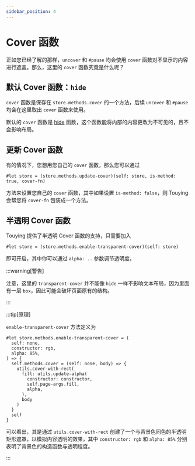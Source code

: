 ```yaml
---
sidebar_position: 4
---
```


# Cover 函数

正如您已经了解的那样，`uncover` 和 `#pause` 均会使用 `cover` 函数对不显示的内容进行遮盖。那么，这里的 `cover` 函数究竟是什么呢？


## 默认 Cover 函数：`hide`

`cover` 函数是保存在 `store.methods.cover` 的一个方法，后续 `uncover` 和 `#pause` 均会在这里取出 `cover` 函数来使用。

默认的 `cover` 函数是 [hide](https://typst.app/docs/reference/layout/hide/) 函数，这个函数能将内部的内容更改为不可见的，且不会影响布局。


## 更新 Cover 函数

有的情况下，您想用您自己的 `cover` 函数，那么您可以通过

```typst
#let store = (store.methods.update-cover)(self: store, is-method: true, cover-fn)
```

方法来设置您自己的 `cover` 函数，其中如果设置 `is-method: false`，则 Touying 会帮您将 `cover-fn` 包装成一个方法。


## 半透明 Cover 函数

Touying 提供了半透明 Cover 函数的支持，只需要加入

```typst
#let store = (store.methods.enable-transparent-cover)(self: store)
```

即可开启，其中你可以通过 `alpha: ..` 参数调节透明度。


:::warning[警告]

注意，这里的 `transparent-cover` 并不能像 `hide` 一样不影响文本布局，因为里面有一层 `box`，因此可能会破坏页面原有的结构。

:::


:::tip[原理]

`enable-transparent-cover` 方法定义为

```typst
#let store.methods.enable-transparent-cover = (
  self: none,
  constructor: rgb,
  alpha: 85%,
) => {
  self.methods.cover = (self: none, body) => {
    utils.cover-with-rect(
      fill: utils.update-alpha(
        constructor: constructor,
        self.page-args.fill,
        alpha,
      ),
      body
    )
  }
  self
}
```

可以看出，其是通过 `utils.cover-with-rect` 创建了一个与背景色同色的半透明矩形遮罩，以模拟内容透明的效果，其中 `constructor: rgb` 和 `alpha: 85%` 分别表明了背景色的构造函数与透明程度。

:::